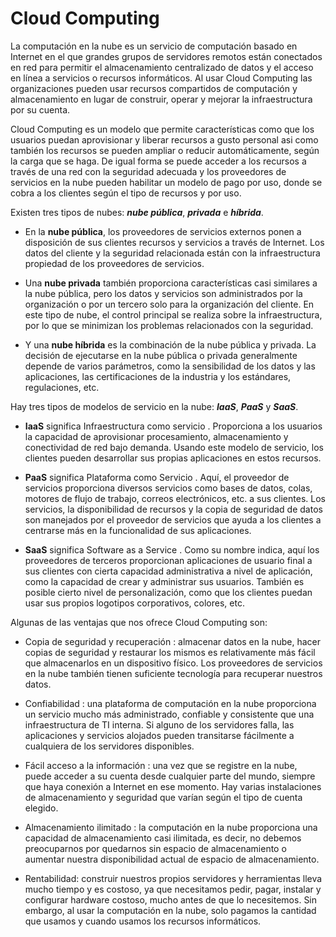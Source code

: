 # Cloud Computing

La computación en la nube es un servicio de computación basado en Internet en el que grandes grupos de 
servidores remotos están conectados en red para permitir el almacenamiento centralizado de datos y 
el acceso en línea a servicios o recursos informáticos. 
Al usar Cloud Computing las organizaciones pueden usar recursos compartidos de computación y 
almacenamiento en lugar de construir, operar y mejorar la infraestructura por su cuenta.

Cloud Computing es un modelo que permite características como que los usuarios puedan aprovisionar y 
liberar recursos a gusto personal asi como también los recursos se pueden ampliar o reducir automáticamente, según la carga que se haga. 
De igual forma se puede acceder a los recursos a través de una red con la seguridad adecuada y 
los proveedores de servicios en la nube pueden habilitar un modelo de pago por uso, 
donde se cobra a los clientes según el tipo de recursos y por uso.

Existen tres tipos de nubes: **_nube pública_**, **_privada_** e **_híbrida_**.

- En la **nube pública**, los proveedores de servicios externos ponen a disposición de sus clientes recursos y 
servicios a través de Internet. Los datos del cliente y la seguridad relacionada están 
con la infraestructura propiedad de los proveedores de servicios.

- Una **nube privada** también proporciona características casi similares a la nube pública, 
pero los datos y servicios son administrados por la organización o por un tercero solo para la organización del cliente. 
En este tipo de nube, el control principal se realiza sobre la infraestructura, 
por lo que se minimizan los problemas relacionados con la seguridad.

- Y una **nube híbrida** es la combinación de la nube pública y privada. 
La decisión de ejecutarse en la nube pública o privada generalmente depende de varios parámetros, 
como la sensibilidad de los datos y las aplicaciones, las certificaciones de la industria y los estándares, regulaciones, etc.

Hay tres tipos de modelos de servicio en la nube: **_IaaS_**, **_PaaS_** y **_SaaS_**.

- **IaaS** significa Infraestructura como servicio . 
Proporciona a los usuarios la capacidad de aprovisionar procesamiento, almacenamiento y conectividad de red bajo demanda. 
Usando este modelo de servicio, los clientes pueden desarrollar sus propias aplicaciones en estos recursos.

- **PaaS** significa Plataforma como Servicio . 
Aquí, el proveedor de servicios proporciona diversos servicios como bases de datos, colas, motores de flujo de trabajo, 
correos electrónicos, etc. a sus clientes. 
Los servicios, la disponibilidad de recursos y la copia de seguridad de datos son manejados por el 
proveedor de servicios que ayuda a los clientes a centrarse más en la funcionalidad de sus aplicaciones.

- **SaaS** significa Software as a Service . 
Como su nombre indica, aquí los proveedores de terceros proporcionan aplicaciones de 
usuario final a sus clientes con cierta capacidad administrativa a nivel de aplicación, 
como la capacidad de crear y administrar sus usuarios. También es posible cierto nivel de personalización, 
como que los clientes puedan usar sus propios logotipos corporativos, colores, etc.

Algunas de las ventajas que nos ofrece Cloud Computing son:

- Copia de seguridad y recuperación : almacenar datos en la nube, hacer copias de seguridad y 
restaurar los mismos es relativamente más fácil que almacenarlos en un dispositivo físico. 
Los proveedores de servicios en la nube también tienen suficiente tecnología para recuperar nuestros datos.

- Confiabilidad : una plataforma de computación en la nube proporciona un servicio mucho más administrado, 
confiable y consistente que una infraestructura de TI interna. Si alguno de los servidores falla, 
las aplicaciones y servicios alojados pueden transitarse fácilmente a cualquiera de los servidores disponibles.

- Fácil acceso a la información : una vez que se registre en la nube, 
puede acceder a su cuenta desde cualquier parte del mundo, siempre que haya conexión a Internet en ese momento. 
Hay varias instalaciones de almacenamiento y seguridad que varían según el tipo de cuenta elegido.

- Almacenamiento ilimitado : la computación en la nube proporciona una capacidad de almacenamiento casi ilimitada, 
es decir, no debemos preocuparnos por quedarnos sin espacio de almacenamiento o aumentar nuestra disponibilidad actual 
de espacio de almacenamiento. 

- Rentabilidad: construir nuestros propios servidores y herramientas lleva mucho tiempo y es costoso, 
ya que necesitamos pedir, pagar, instalar y configurar hardware costoso, mucho antes de que lo necesitemos. 
Sin embargo, al usar la computación en la nube, solo pagamos la cantidad que usamos y cuando usamos los recursos informáticos.



